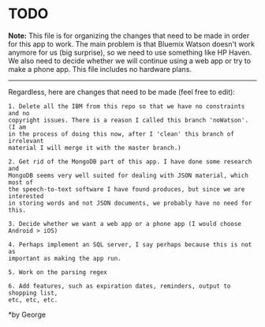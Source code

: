 # TODO

**Note:** This file is for organizing the changes that need to be made in order
for this app to work. The main problem is that Bluemix Watson doesn't work
anymore for us (big surprise), so we need to use something like HP Haven. 
We also need to decide whether we will continue using a web app or try to make
a phone app. This file includes no hardware plans.

***

Regardless, here are changes that need to be made (feel free to edit):

    1. Delete all the IBM from this repo so that we have no constraints and no
    copyright issues. There is a reason I called this branch 'noWatson'. (I am
    in the process of doing this now, after I 'clean' this branch of irrelevant
    material I will merge it with the master branch.)
    
    2. Get rid of the MongoDB part of this app. I have done some research and 
    MongoDB seems very well suited for dealing with JSON material, which most of
    the speech-to-text software I have found produces, but since we are interested
    in storing words and not JSON documents, we probably have no need for this.
    
    3. Decide whether we want a web app or a phone app (I would choose Android > iOS)
    
    4. Perhaps implement an SQL server, I say perhaps because this is not as 
    important as making the app run.
    
    5. Work on the parsing regex
    
    6. Add features, such as expiration dates, reminders, output to shopping list,
    etc, etc, etc.
    
\*by George
